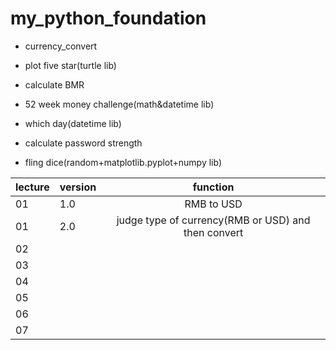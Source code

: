 # my_python_foundation
+ currency_convert
* plot five star(turtle lib)
- calculate BMR
+ 52 week money challenge(math&datetime lib)
* which day(datetime lib)
- calculate password strength
+ fling dice(random+matplotlib.pyplot+numpy lib)

lecture|version|function
---|:---|:---:
01|1.0|RMB to USD
01|2.0|judge type of currency(RMB or USD) and then convert
02||
03||
04||
05||
06||
07||
